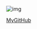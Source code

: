 ![img](https://1.bp.blogspot.com/-6rWWn8t8ojQ/XvScU746AzI/AAAAAAAAXps/AcMBispMAREOaleECiNXgHoVM44e6cdnACK4BGAsYHg/s2000/reading%2Bnotes.png)


[MyGitHub](https://github.com/EnasBatayneh)